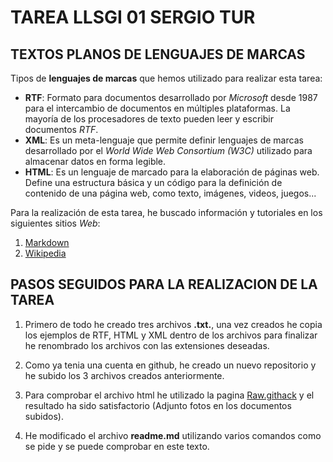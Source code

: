 # TAREA LLSGI 01 SERGIO TUR

## TEXTOS PLANOS DE LENGUAJES DE MARCAS

Tipos de **lenguajes de marcas** que hemos utilizado para realizar esta tarea:

+ **RTF**: Formato para documentos desarrollado por *Microsoft* desde 1987 para el intercambio de documentos en múltiples plataformas. La mayoría de los procesadores de texto pueden leer y escribir documentos *RTF*.
+ **XML**: Es un meta-lenguaje que permite definir lenguajes de marcas desarrollado por el *World Wide Web Consortium (W3C)* utilizado para almacenar datos en forma legible.
+ **HTML**: Es un lenguaje de marcado para la elaboración de páginas web. Define una estructura básica y un código para la definición de contenido de una página web, como texto, imágenes, videos, juegos...


Para la realización de esta tarea, he buscado información y tutoriales en los siguientes sitios *Web*:

1. [Markdown](https://www.arturogoga.com/tutorial-markdown-manera-simple-de-crear-texto-con-formato-especiales/)
2. [Wikipedia](https://es.wikipedia.org/wiki/Wikipedia:Portada)


## PASOS SEGUIDOS PARA LA REALIZACION DE LA TAREA

1. Primero de todo he creado tres archivos **.txt.**, una vez creados he copia los ejemplos de RTF, HTML y XML dentro de los archivos para finalizar he renombrado los archivos con las extensiones deseadas.

2. Como ya tenia una cuenta en github, he creado un nuevo repositorio y he subido los 3 archivos creados anteriormente.

3. Para comprobar el archivo html he utilizado la pagina [Raw.githack](https://raw.githack.com/) y el resultado ha sido satisfactorio (Adjunto fotos en los documentos subidos).

4. He modificado el archivo **readme.md** utilizando varios comandos como se pide y se puede comprobar en este texto.

